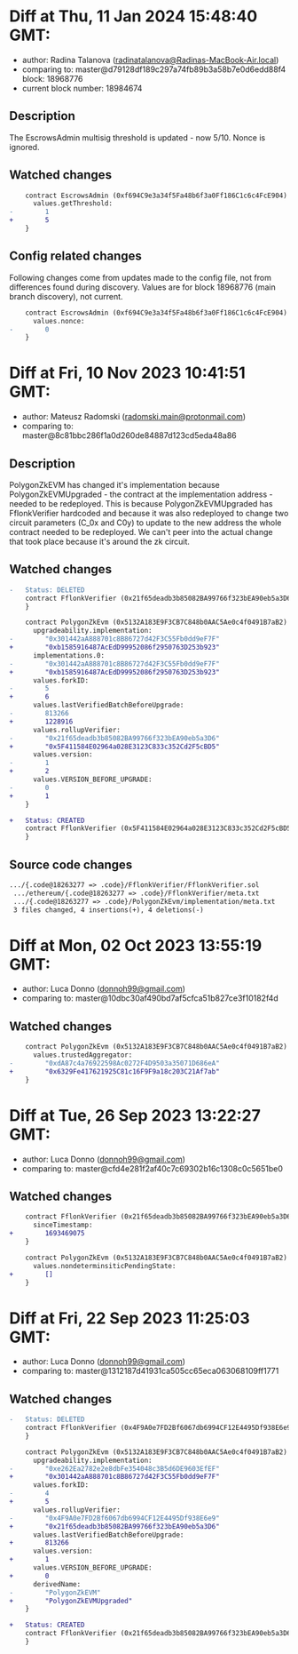 # Diff at Thu, 11 Jan 2024 15:48:40 GMT:

- author: Radina Talanova (<radinatalanova@Radinas-MacBook-Air.local>)
- comparing to: master@d79128df189c297a74fb89b3a58b7e0d6edd88f4 block: 18968776
- current block number: 18984674

## Description

The EscrowsAdmin multisig threshold is updated - now 5/10. Nonce is ignored.

## Watched changes

```diff
    contract EscrowsAdmin (0xf694C9e3a34f5Fa48b6f3a0Ff186C1c6c4FcE904) {
      values.getThreshold:
-        1
+        5
    }
```

## Config related changes

Following changes come from updates made to the config file,
not from differences found during discovery. Values are
for block 18968776 (main branch discovery), not current.

```diff
    contract EscrowsAdmin (0xf694C9e3a34f5Fa48b6f3a0Ff186C1c6c4FcE904) {
      values.nonce:
-        0
    }
```

# Diff at Fri, 10 Nov 2023 10:41:51 GMT:

- author: Mateusz Radomski (<radomski.main@protonmail.com>)
- comparing to: master@8c81bbc286f1a0d260de84887d123cd5eda48a86

## Description

PolygonZkEVM has changed it's implementation because PolygonZkEVMUpgraded - the
contract at the implementation address - needed to be redeployed. This is
because PolygonZkEVMUpgraded has FflonkVerifier hardcoded and because it was
also redeployed to change two circuit parameters (C_0x and C0y) to update to the
new address the whole contract needed to be redeployed. We can't peer into the
actual change that took place because it's around the zk circuit.

## Watched changes

```diff
-   Status: DELETED
    contract FflonkVerifier (0x21f65deadb3b85082BA99766f323bEA90eb5a3D6) {
    }
```

```diff
    contract PolygonZkEvm (0x5132A183E9F3CB7C848b0AAC5Ae0c4f0491B7aB2) {
      upgradeability.implementation:
-        "0x301442aA888701c8B86727d42F3C55Fb0dd9eF7F"
+        "0xb1585916487AcEdD99952086f2950763D253b923"
      implementations.0:
-        "0x301442aA888701c8B86727d42F3C55Fb0dd9eF7F"
+        "0xb1585916487AcEdD99952086f2950763D253b923"
      values.forkID:
-        5
+        6
      values.lastVerifiedBatchBeforeUpgrade:
-        813266
+        1228916
      values.rollupVerifier:
-        "0x21f65deadb3b85082BA99766f323bEA90eb5a3D6"
+        "0x5F411584E02964a028E3123C833c352Cd2F5cBD5"
      values.version:
-        1
+        2
      values.VERSION_BEFORE_UPGRADE:
-        0
+        1
    }
```

```diff
+   Status: CREATED
    contract FflonkVerifier (0x5F411584E02964a028E3123C833c352Cd2F5cBD5) {
    }
```

## Source code changes

```diff
.../{.code@18263277 => .code}/FflonkVerifier/FflonkVerifier.sol       | 4 ++--
 .../ethereum/{.code@18263277 => .code}/FflonkVerifier/meta.txt        | 2 +-
 .../{.code@18263277 => .code}/PolygonZkEvm/implementation/meta.txt    | 2 +-
 3 files changed, 4 insertions(+), 4 deletions(-)
```

# Diff at Mon, 02 Oct 2023 13:55:19 GMT:

- author: Luca Donno (<donnoh99@gmail.com>)
- comparing to: master@10dbc30af490bd7af5cfca51b827ce3f10182f4d

## Watched changes

```diff
    contract PolygonZkEvm (0x5132A183E9F3CB7C848b0AAC5Ae0c4f0491B7aB2) {
      values.trustedAggregator:
-        "0xdA87c4a76922598Ac0272F4D9503a35071D686eA"
+        "0x6329Fe417621925C81c16F9F9a18c203C21Af7ab"
    }
```

# Diff at Tue, 26 Sep 2023 13:22:27 GMT:

- author: Luca Donno (<donnoh99@gmail.com>)
- comparing to: master@cfd4e281f2af40c7c69302b16c1308c0c5651be0

## Watched changes

```diff
    contract FflonkVerifier (0x21f65deadb3b85082BA99766f323bEA90eb5a3D6) {
      sinceTimestamp:
+        1693469075
    }
```

```diff
    contract PolygonZkEvm (0x5132A183E9F3CB7C848b0AAC5Ae0c4f0491B7aB2) {
      values.nondeterminsiticPendingState:
+        []
    }
```

# Diff at Fri, 22 Sep 2023 11:25:03 GMT:

- author: Luca Donno (<donnoh99@gmail.com>)
- comparing to: master@1312187d41931ca505cc65eca063068109ff1771

## Watched changes

```diff
-   Status: DELETED
    contract FflonkVerifier (0x4F9A0e7FD2Bf6067db6994CF12E4495Df938E6e9) {
    }
```

```diff
    contract PolygonZkEvm (0x5132A183E9F3CB7C848b0AAC5Ae0c4f0491B7aB2) {
      upgradeability.implementation:
-        "0xe262Ea2782e2e8dbFe354048c3B5d6DE9603EfEF"
+        "0x301442aA888701c8B86727d42F3C55Fb0dd9eF7F"
      values.forkID:
-        4
+        5
      values.rollupVerifier:
-        "0x4F9A0e7FD2Bf6067db6994CF12E4495Df938E6e9"
+        "0x21f65deadb3b85082BA99766f323bEA90eb5a3D6"
      values.lastVerifiedBatchBeforeUpgrade:
+        813266
      values.version:
+        1
      values.VERSION_BEFORE_UPGRADE:
+        0
      derivedName:
-        "PolygonZkEVM"
+        "PolygonZkEVMUpgraded"
    }
```

```diff
+   Status: CREATED
    contract FflonkVerifier (0x21f65deadb3b85082BA99766f323bEA90eb5a3D6) {
    }
```
